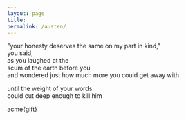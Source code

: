 ```yaml
---
layout: page
title:  
permalink: /austen/
---
```


"your honesty deserves the same on my part in kind,"  
you said,  
as you laughed at the  
scum of the earth before you  
and wondered just how much more you could get away with  

until the weight of your words  
could cut deep enough to kill him  

acme{gift}
